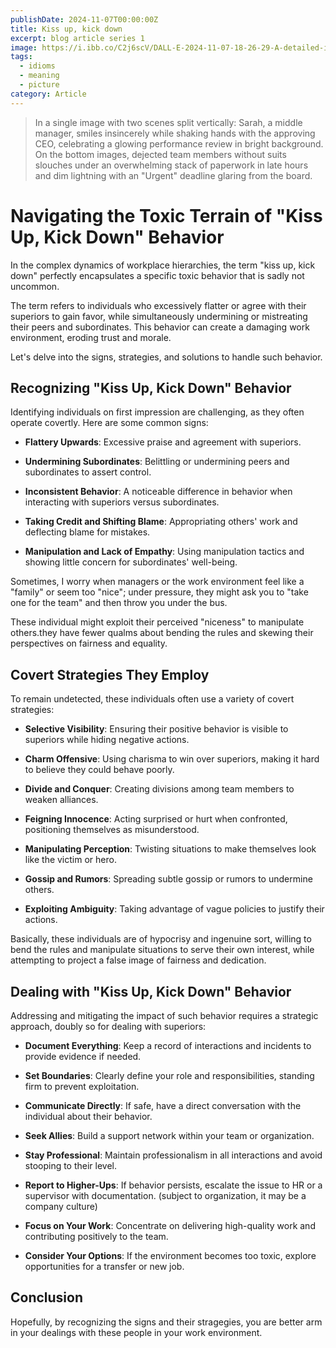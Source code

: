 ```yaml
---
publishDate: 2024-11-07T00:00:00Z
title: Kiss up, kick down
excerpt: blog article series 1
image: https://i.ibb.co/C2j6scV/DALL-E-2024-11-07-18-26-29-A-detailed-ink-based-illustration-split-vertically-into-two-contrasting-s.webp
tags:
  - idioms
  - meaning
  - picture
category: Article
---
```


> In a single image with two scenes split vertically: Sarah, a middle manager, smiles insincerely while shaking hands with the approving CEO, celebrating a glowing performance review in bright background. On the bottom images, dejected team members without suits slouches under an overwhelming stack of paperwork in late hours and dim lightning with an "Urgent" deadline glaring from the board.


# Navigating the Toxic Terrain of "Kiss Up, Kick Down" Behavior

In the complex dynamics of workplace hierarchies, the term "kiss up, kick down" perfectly encapsulates a specific toxic behavior that is sadly not uncommon.

The term refers to individuals who excessively flatter or agree with their superiors to gain favor, while simultaneously undermining or mistreating their peers and subordinates. This behavior can create a damaging work environment, eroding trust and morale.

Let's delve into the signs, strategies, and solutions to handle such behavior.

## Recognizing "Kiss Up, Kick Down" Behavior
Identifying individuals on first impression are challenging, as they often operate covertly. Here are some common signs:

- **Flattery Upwards**: Excessive praise and agreement with superiors.

- **Undermining Subordinates**: Belittling or undermining peers and subordinates to assert control.

- **Inconsistent Behavior**: A noticeable difference in behavior when interacting with superiors versus subordinates.

- **Taking Credit and Shifting Blame**: Appropriating others' work and deflecting blame for mistakes.

- **Manipulation and Lack of Empathy**: Using manipulation tactics and showing little concern for subordinates' well-being.

Sometimes, I worry when managers or the work environment feel like a "family" or seem too "nice"; under pressure, they might ask you to "take one for the team" and then throw you under the bus.

These individual might exploit their perceived "niceness" to manipulate others.they have fewer qualms about bending the rules and skewing their perspectives on fairness and equality.

## Covert Strategies They Employ
To remain undetected, these individuals often use a variety of covert strategies:

- **Selective Visibility**: Ensuring their positive behavior is visible to superiors while hiding negative actions.

- **Charm Offensive**: Using charisma to win over superiors, making it hard to believe they could behave poorly.

- **Divide and Conquer**: Creating divisions among team members to weaken alliances.

- **Feigning Innocence**: Acting surprised or hurt when confronted, positioning themselves as misunderstood.

- **Manipulating Perception**: Twisting situations to make themselves look like the victim or hero.

- **Gossip and Rumors**: Spreading subtle gossip or rumors to undermine others.

- **Exploiting Ambiguity**: Taking advantage of vague policies to justify their actions.

Basically, these individuals are of hypocrisy and ingenuine sort, willing to bend the rules and manipulate situations to serve their own interest, while attempting to project a false image of fairness and dedication.

## Dealing with "Kiss Up, Kick Down" Behavior
Addressing and mitigating the impact of such behavior requires a strategic approach, doubly so for dealing with superiors:

- **Document Everything**: Keep a record of interactions and incidents to provide evidence if needed.

- **Set Boundaries**: Clearly define your role and responsibilities, standing firm to prevent exploitation.

- **Communicate Directly**: If safe, have a direct conversation with the individual about their behavior.

- **Seek Allies**: Build a support network within your team or organization.

- **Stay Professional**: Maintain professionalism in all interactions and avoid stooping to their level.

- **Report to Higher-Ups**: If behavior persists, escalate the issue to HR or a supervisor with documentation. (subject to organization, it may be a company culture)

- **Focus on Your Work**: Concentrate on delivering high-quality work and contributing positively to the team.

- **Consider Your Options**: If the environment becomes too toxic, explore opportunities for a transfer or new job.

## Conclusion

Hopefully, by recognizing the signs and their stragegies, you are better arm in your dealings with these people in your work environment.